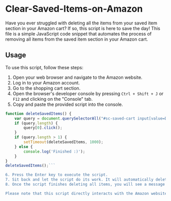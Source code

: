 # Clear-Saved-Items-on-Amazon

Have you ever struggled with deleting all the items from your saved item section in your Amazon cart? If so, this script is here to save the day! This file is a simple JavaScript code snippet that automates the process of removing all items from the saved item section in your Amazon cart.

## Usage

To use this script, follow these steps:

1. Open your web browser and navigate to the Amazon website.
2. Log in to your Amazon account.
3. Go to the shopping cart section.
4. Open the browser's developer console by pressing `Ctrl + Shift + J` or `F12` and clicking on the "Console" tab.
5. Copy and paste the provided script into the console.

```javascript
function deleteSavedItems() {
    var query = document.querySelectorAll("#sc-saved-cart input[value=Delete]");
    if (query.length) {
        query[0].click();
    }
    if (query.length > 1) {
        setTimeout(deleteSavedItems, 1000);
    } else {
        console.log('Finished :)');
    }
}
deleteSavedItems();```

6. Press the Enter key to execute the script.
7. Sit back and let the script do its work. It will automatically delete all the saved items from your Amazon cart.
8. Once the script finishes deleting all items, you will see a message in the console saying "Finished :)".

Please note that this script directly interacts with the Amazon website and performs actual deletions, so use it with caution. Once the items are deleted, they cannot be recovered.
